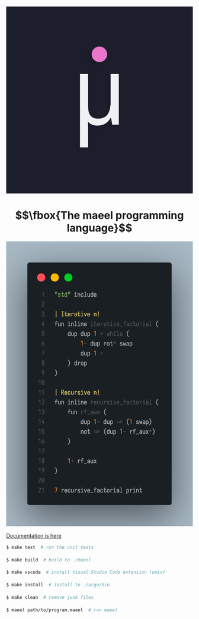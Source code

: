 <p align="center">
    <img src="./mael.png" />
</p>

# $$\fbox{The maeel programming language}$$

![](./preview.png)


[Documentation is here](docs/README.md)



```sh
$ make test  # run the unit tests

$ make build  # build to ./maeel

$ make vscode  # install Visual Studio Code extension (unix)

$ make install  # install to .cargo/bin

$ make clean  # remove junk files

$ maeel path/to/program.maeel  # run maeel
```
